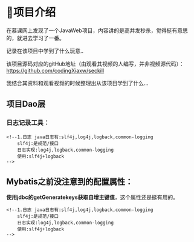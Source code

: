 # :sparkling_heart:项目介绍 #
在慕课网上发现了一个JavaWeb项目，内容讲的是高并发秒杀，觉得挺有意思的，就进去学习了一番。

记录在该项目中学到了什么玩意..

该项目源码对应的gitHub地址（由观看其视频的人编写，并非视频源代码）：https://github.com/codingXiaxw/seckill

我结合其资料和观看视频的时候整理出从该项目学到了什么...
## 项目Dao层 ##
### 日志记录工具： ###
    <!--1.日志 java日志有:slf4j,log4j,logback,common-logging
        slf4j:是规范/接口
        日志实现:log4j,logback,common-logging
        使用:slf4j+logback
    -->
## Mybatis之前没注意到的配置属性： ##
**使用jdbc的getGeneratekeys获取自增主键值**，这个属性还是挺有用的。

    <!--1.日志 java日志有:slf4j,log4j,logback,common-logging
        slf4j:是规范/接口
        日志实现:log4j,logback,common-logging
        使用:slf4j+logback
    -->
